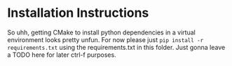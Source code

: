 # Installation Instructions
So uhh, getting CMake to install python dependencies in a virtual environment looks pretty unfun.  For now please just `pip install -r requirements.txt` using the requirements.txt in this folder.  Just gonna leave a TODO here for later ctrl-f purposes.
